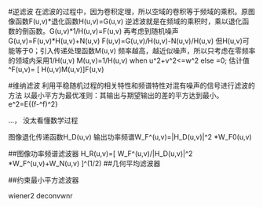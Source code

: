 #逆滤波
在滤波的过程中，因为卷积定理，所以空域的卷积等于频域的乘积。原图像函数F(u,v)*退化函数H(u,v)=G(u,v)
逆滤波就是在频域的乘积时，乘以退化函数的倒函数。G(u,v)*1/H(u,v)=F(u,v)
再考虑到随机噪声
G(u,v)=F(u,v)*H(u,v)+N(u,v)
F(u,v)=G(u,v)/H(u,v)-N(u,v)/H(u,v)
但H(u,v)可能等于0；引入传递处理函数M(u,v)
频率越高，越近似噪声，所以只考虑在零频率的领域内采用1/H(u,v)
M(u,v)=1/H(u,v) when u^2+v^2<=w^2 else =0;
估计值^F(u,v)= \[ H(u,v)M(u,v)]F(u,v)



#维纳滤波
利用平稳随机过程的相关特性和频谱特性对混有噪声的信号进行滤波的方法
以最小平方为最优准则：其输出与期望输出的差的平方达到最小。
e^2=E\{(f-^f)^2}

...，
没太看懂数学过程

图像退化传递函数H_D(u,v)
输出功率频谱W_F^(u,v)=|H_D(u,v)|^2 *W_F0(u,v)


##图像功率频谱滤波器
H_R(u,v)=\[ W_F^(u,v)/|H_D(u,v)|^2 *W_F^(u,v)+W_N(u,v) ]^(1/2)
##几何平均滤波器

##约束最小平方滤波器





wiener2 
deconvwnr

